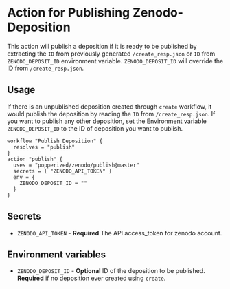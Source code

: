 # Action for Publishing Zenodo-Deposition
This action will publish a deposition if it is ready to be published by extracting the `ID` from previously generated `/create_resp.json` or `ID` from `ZENODO_DEPOSIT_ID` environment variable.
`ZENODO_DEPOSIT_ID` will override the ID from `/create_resp.json`.

## Usage
If there is an unpublished deposition created through `create` workflow, it would publish the deposition by reading the `ID` from `/create_resp.json`.
If you want to publish any other deposition, set the Environment variable `ZENODO_DEPOSIT_ID` to the ID of deposition you want to publish. 

```hcl
workflow "Publish Deposition" {
  resolves = "publish"
}
action "publish" {
  uses = "popperized/zenodo/publish@master"
  secrets = [ "ZENODO_API_TOKEN" ]
  env = {
    ZENODO_DEPOSIT_ID = ""
  }
}
```

## Secrets
* `ZENODO_API_TOKEN` - **Required** The API access_token for zenodo account.

## Environment variables
* `ZENODO_DEPOSIT_ID` - **Optional** ID of the deposition to be published. **Required** if no deposition ever created using `create`.
